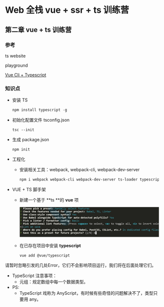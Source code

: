 # Web 全栈 vue + ssr + ts 训练营

## **第二章** **vue + ts 训练营**

### 参考

ts website

playground

[Vue Cli + Typescript](https://cn.vuejs.org/v2/guide/typescript.html)



### 知识点

- 安装 TS

  ```javascript
  npm install typescript -g
  ```

- 初始化配置文件 tsconfig.json

  ```
  tsc --init
  ```

- 生成 package.json

  ```
  npm init
  ```

- 工程化

  - 安装相关工具：webpack, webpack-cli, webpack-dev-server

    ```bash
    npm i webpack webpack-cli webpack-dev-server ts-loader typescript html-webpack-plugin
    ```

- VUE + TS 脚手架

  - 新建一个基于 **ts **的 **vue** 项

    ![image-20220412181409154](./images/image-20220412181409154.png)

  - 在已存在项目中安装 **typescript**

    ```
    vue add @vue/typescript
    ```

​				请暂时忽略引发的几处Error，它们不会影响项目运行，我们将在后面处理它们。 

- TypeScript 注意事项：
  - 元组：规定数组中每一个数据类型。
- PS:
  - TypeScript 戏称为 AnyScript，有时候有些奇怪的问题解决不了，类型只要用 any。
